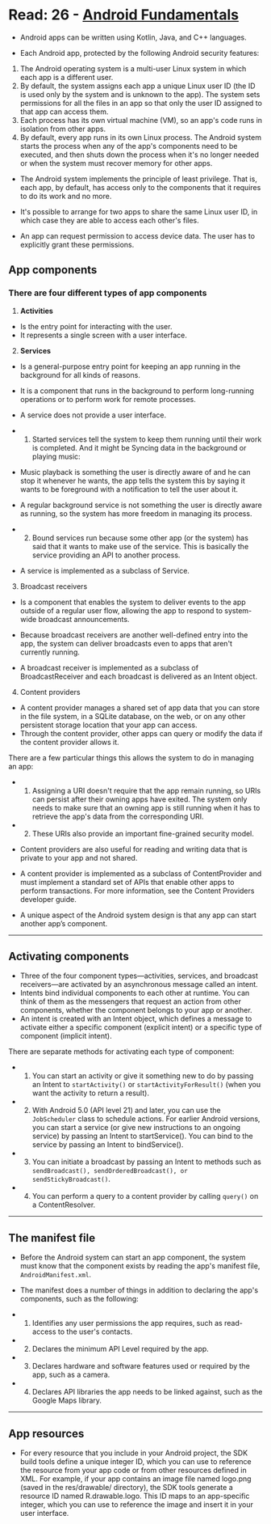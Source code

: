 # Read: 26 - [Android Fundamentals](https://developer.android.com/guide/components/fundamentals)

- Android apps can be written using Kotlin, Java, and C++ languages.

- Each Android app, protected by the following Android security features:

1. The Android operating system is a multi-user Linux system in which each app is a different user.
2. By default, the system assigns each app a unique Linux user ID (the ID is used only by the system and is unknown to the app). The system sets permissions for all the files in an app so that only the user ID assigned to that app can access them.
3. Each process has its own virtual machine (VM), so an app's code runs in isolation from other apps.
4. By default, every app runs in its own Linux process. The Android system starts the process when any of the app's components need to be executed, and then shuts down the process when it's no longer needed or when the system must recover memory for other apps.

- The Android system implements the principle of least privilege. That is, each app, by default, has access only to the components that it requires to do its work and no more.

- It's possible to arrange for two apps to share the same Linux user ID, in which case they are able to access each other's files.

- An app can request permission to access device data. The user has to explicitly grant these permissions.

## App components

### There are four different types of app components

1. **Activities**

- Is the entry point for interacting with the user.
- It represents a single screen with a user interface.

2. **Services**

- Is a general-purpose entry point for keeping an app running in the background for all kinds of reasons.
- It is a component that runs in the background to perform long-running operations or to perform work for remote processes.
- A service does not provide a user interface.

- 1. Started services tell the system to keep them running until their work is completed.
And it might be Syncing data in the background or playing music:
- Music playback is something the user is directly aware of and he can stop it whenever he wants, the app tells the system this by saying it wants to be foreground with a notification to tell the user about it.

- A regular background service is not something the user is directly aware as running, so the system has more freedom in managing its process.

- 2. Bound services run because some other app (or the system) has said that it wants to make use of the service. This is basically the service providing an API to another process.

- A service is implemented as a subclass of Service.

3. Broadcast receivers

- Is a component that enables the system to deliver events to the app outside of a regular user flow, allowing the app to respond to system-wide broadcast announcements.
- Because broadcast receivers are another well-defined entry into the app, the system can deliver broadcasts even to apps that aren't currently running.

- A broadcast receiver is implemented as a subclass of BroadcastReceiver and each broadcast is delivered as an Intent object.

4. Content providers

- A content provider manages a shared set of app data that you can store in the file system, in a SQLite database, on the web, or on any other persistent storage location that your app can access.
- Through the content provider, other apps can query or modify the data if the content provider allows it.

There are a few particular things this allows the system to do in managing an app:

- 1. Assigning a URI doesn't require that the app remain running, so URIs can persist after their owning apps have exited. The system only needs to make sure that an owning app is still running when it has to retrieve the app's data from the corresponding URI.
- 2. These URIs also provide an important fine-grained security model.

- Content providers are also useful for reading and writing data that is private to your app and not shared.

- A content provider is implemented as a subclass of ContentProvider and must implement a standard set of APIs that enable other apps to perform transactions. For more information, see the Content Providers developer guide.

- A unique aspect of the Android system design is that any app can start another app’s component.

---

## Activating components

- Three of the four component types—activities, services, and broadcast receivers—are activated by an asynchronous message called an intent.
- Intents bind individual components to each other at runtime. You can think of them as the messengers that request an action from other components, whether the component belongs to your app or another.
- An intent is created with an Intent object, which defines a message to activate either a specific component (explicit intent) or a specific type of component (implicit intent).

There are separate methods for activating each type of component:

- 1. You can start an activity or give it something new to do by passing an Intent to `startActivity()` or `startActivityForResult()` (when you want the activity to return a result).
- 2. With Android 5.0 (API level 21) and later, you can use the `JobScheduler` class to schedule actions. For earlier Android versions, you can start a service (or give new instructions to an ongoing service) by passing an Intent to startService(). You can bind to the service by passing an Intent to bindService().
- 3. You can initiate a broadcast by passing an Intent to methods such as `sendBroadcast(), sendOrderedBroadcast(), or sendStickyBroadcast()`.
- 4. You can perform a query to a content provider by calling `query()` on a ContentResolver.

---

## The manifest file

- Before the Android system can start an app component, the system must know that the component exists by reading the app's manifest file, `AndroidManifest.xml`.

- The manifest does a number of things in addition to declaring the app's components, such as the following:

- 1. Identifies any user permissions the app requires, such as read-access to the user's contacts.
- 2. Declares the minimum API Level required by the app.
- 3. Declares hardware and software features used or required by the app, such as a camera.
- 4. Declares API libraries the app needs to be linked against, such as the Google Maps library.

---

## App resources

- For every resource that you include in your Android project, the SDK build tools define a unique integer ID, which you can use to reference the resource from your app code or from other resources defined in XML.
For example, if your app contains an image file named logo.png (saved in the res/drawable/ directory), the SDK tools generate a resource ID named R.drawable.logo. This ID maps to an app-specific integer, which you can use to reference the image and insert it in your user interface.
